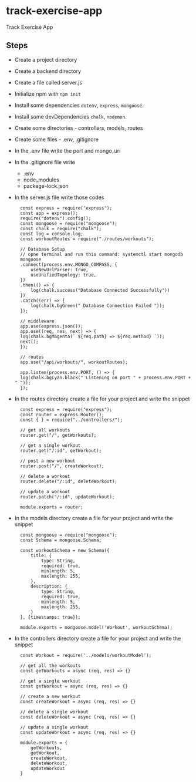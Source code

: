 # track-exercise-app

Track Exercise App

## Steps

- Create a project directory
- Create a backend directory
- Create a file called server.js
- Initialize npm with `npm init`
- Install some dependencies `dotenv`, `express`, `mongoose`.
- Install some devDependencies `chalk`, `nodemon`.
- Create some directories - controllers, models, routes
- Create some files - .env, .gitignore
- In the .env file write the port and mongo_uri
- In the .gitignore file write
  - .env
  - node_modules
  - package-lock.json
- In the server.js file write those codes

        const express = require("express");
        const app = express();
        require("dotenv").config();
        const mongoose = require("mongoose");
        const chalk = require("chalk");
        const log = console.log;
        const workoutRoutes = require("./routes/workouts");

        // Database Setup
        // opne terminal and run this command: systemctl start mongodb
        mongoose
        .connect(process.env.MONGO_COMPASS, {
            useNewUrlParser: true,
            useUnifiedTopology: true,
        })
        .then(() => {
            log(chalk.success("Database Connected Successfully"))
        })
        .catch((err) => {
            log(chalk.bgGreen(" Database Connection Failed "));
        });

        // middleware
        app.use(express.json());
        app.use((req, res, next) => {
        log(chalk.bgMagenta(` ${req.path} => ${req.method} `));
        next();
        });

        // routes
        app.use("/api/workouts/", workoutRoutes);

        app.listen(process.env.PORT, () => {
        log(chalk.bgCyan.black(" Listening on port " + process.env.PORT + " "));
        });
- In the routes directory create a file for your project and write the snippet

        const express = require("express");
        const router = express.Router();
        const { } = require("../controllers/");

        // get all workouts
        router.get("/", getWorkouts);

        // get a single workout
        router.get("/:id", getWorkout);

        // post a new workout
        router.post("/", createWorkout);

        // delete a workout
        router.delete("/:id", deleteWorkout);

        // update a workout
        router.patch("/:id", updateWorkout);

        module.exports = router;
- In the models directory create a file for your project and write the snippet

        const mongoose = require("mongoose");
        const Schema = mongoose.Schema;

        const workoutSchema = new Schema({
            title: {
                type: String,
                required: true,
                minlength: 5,
                maxlength: 255,
            },
            description: {
                type: String,
                required: true,
                minlength: 5,
                maxlength: 255,
            }
        }, {timestamps: true});

        module.exports = mongoose.model('Workout', workoutSchema);

- In the controllers directory create a file for your project and write the snippet

        const Workout = require('../models/workoutModel');

        // get all the workouts
        const getWorkouts = async (req, res) => {}

        // get a single workout
        const getWorkout = async (req, res) => {}

        // create a new workout
        const createWorkout = async (req, res) => {}

        // delete a single workout
        const deleteWorkout = async (req, res) => {}

        // update a single workout
        const updateWorkout = async (req, res) => {}

        module.exports = {
            getWorkouts,
            getWorkout,
            createWorkout,
            deleteWorkout,
            updateWorkout
        }
